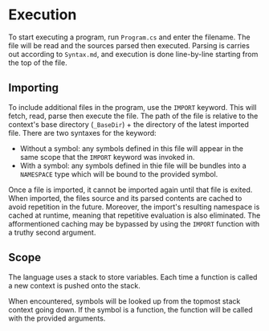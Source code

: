 # Execution

To start executing a program, run `Program.cs` and enter the filename. The file will be read and the sources parsed then executed. Parsing is carries out according to `Syntax.md`, and execution is done line-by-line starting from the top of the file.

## Importing

To include additional files in the program, use the `IMPORT` keyword. This will fetch, read, parse then execute the file. The path of the file is relative to the context's base directory (`_BaseDir`) + the directory of the latest imported file. There are two syntaxes for the keyword:
- Without a symbol: any symbols defined in this file will appear in the same scope that the `IMPORT` keyword was invoked in.
- With a symbol: any symbols defined in thie file will be bundles into a `NAMESPACE` type which will be bound to the provided symbol.

Once a file is imported, it cannot be imported again until that file is exited. When imported, the files source and its parsed contents are cached to avoid repetition in the future. Moreover, the import's resulting namespace is cached at runtime, meaning that repetitive evaluation is also eliminated. The afformentioned caching may be bypassed by using the `IMPORT` function with a truthy second argument.

## Scope

The language uses a stack to store variables. Each time a function is called a new context is pushed onto the stack.

When encountered, symbols will be looked up from the topmost stack context going down. If the symbol is a function, the function will be called with the provided arguments.
